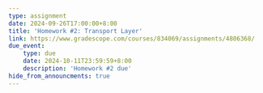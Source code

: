 ```yaml
---
type: assignment
date: 2024-09-26T17:00:00+8:00
title: 'Homework #2: Transport Layer'
link: https://www.gradescope.com/courses/834069/assignments/4806368/
due_event: 
    type: due
    date: 2024-10-11T23:59:59+8:00
    description: 'Homework #2 due'
hide_from_announcments: true
---
```

